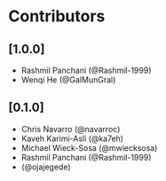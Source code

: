 # Contributors

## [1.0.0]

- Rashmil Panchani (@Rashmil-1999)
- Wenqi He (@GalMunGral)

## [0.1.0]

- Chris Navarro (@navarroc)
- Kaveh Karimi-Asli (@ka7eh)
- Michael Wieck-Sosa (@mwiecksosa)
- Rashmil Panchani (@Rashmil-1999)
- (@ojajegede)
